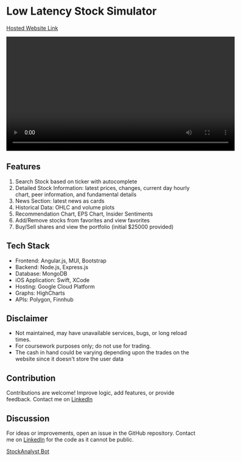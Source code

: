 # Low Latency Stock Simulator

[Hosted Website Link](https://csci571-assignment3-stockapp.wl.r.appspot.com/)

<video width="600" controls>
  <source src="IOSVideo.mp4" type="video/mp4">
  Your browser does not support the video tag.
</video>

## Features
1. Search Stock based on ticker with autocomplete
2. Detailed Stock Information: latest prices, changes, current day hourly chart, peer information, and fundamental details
3. News Section: latest news as cards
4. Historical Data: OHLC and volume plots
5. Recommendation Chart, EPS Chart, Insider Sentiments
6. Add/Remove stocks from favorites and view favorites
7. Buy/Sell shares and view the portfolio (initial $25000 provided)

## Tech Stack
- Frontend: Angular.js, MUI, Bootstrap
- Backend: Node.js, Express.js
- Database: MongoDB
- iOS Application: Swift, XCode
- Hosting: Google Cloud Platform
- Graphs: HighCharts
- APIs: Polygon, Finnhub

## Disclaimer
- Not maintained, may have unavailable services, bugs, or long reload times. 
- For coursework purposes only; do not use for trading.
- The cash in hand could be varying depending upon the trades on the website since it doesn't store the user data

## Contribution
Contributions are welcome! Improve logic, add features, or provide feedback. Contact me on [LinkedIn](https://www.linkedin.com/in/yashj05)

## Discussion
For ideas or improvements, open an issue in the GitHub repository. Contact me on [LinkedIn](https://www.linkedin.com/in/yashj05) for the code as it cannot be public.

[StockAnalyst Bot](https://www.github.com/yashjhaveri05/StockAnalystBot)